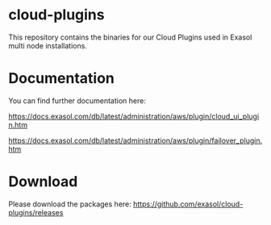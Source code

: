 # cloud-plugins 
This repository contains the binaries for our Cloud Plugins used in Exasol multi node installations.

# Documentation
You can find further documentation here: 

https://docs.exasol.com/db/latest/administration/aws/plugin/cloud_ui_plugin.htm 

https://docs.exasol.com/db/latest/administration/aws/plugin/failover_plugin.htm

# Download
Please download the packages here:
https://github.com/exasol/cloud-plugins/releases


